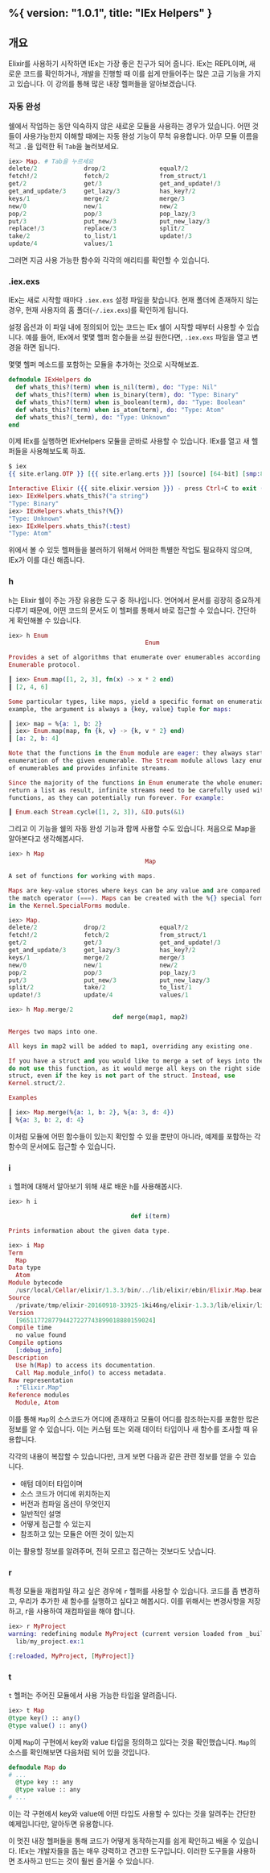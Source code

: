 %{
  version: "1.0.1",
  title: "IEx Helpers"
}
---

## 개요

Elixir를 사용하기 시작하면 IEx는 가장 좋은 친구가 되어 줍니다.
IEx는 REPL이며, 새로운 코드를 확인하거나, 개발을 진행할 때 이를 쉽게 만들어주는 많은 고급 기능을 가지고 있습니다.
이 강의를 통해 많은 내장 헬퍼들을 알아보겠습니다.

### 자동 완성

쉘에서 작업하는 동안 익숙하지 않은 새로운 모듈을 사용하는 경우가 있습니다.
어떤 것들이 사용가능한지 이해할 때에는 자동 완성 기능이 무척 유용합니다.
아무 모듈 이름을 적고 `.`을 입력한 뒤 `Tab`을 눌러보세요.

```elixir
iex> Map. # Tab을 누르세요
delete/2             drop/2               equal?/2
fetch!/2             fetch/2              from_struct/1
get/2                get/3                get_and_update!/3
get_and_update/3     get_lazy/3           has_key?/2
keys/1               merge/2              merge/3
new/0                new/1                new/2
pop/2                pop/3                pop_lazy/3
put/3                put_new/3            put_new_lazy/3
replace!/3           replace/3            split/2
take/2               to_list/1            update!/3
update/4             values/1
```

그러면 지금 사용 가능한 함수와 각각의 애리티를 확인할 수 있습니다.

### .iex.exs

IEx는 새로 시작할 때마다 `.iex.exs` 설정 파일을 찾습니다. 현재 폴더에 존재하지 않는 경우, 현재 사용자의 홈 폴더(`~/.iex.exs`)를 확인하게 됩니다.

설정 옵션과 이 파일 내에 정의되어 있는 코드는 IEx 쉘이 시작할 때부터 사용할 수 있습니다. 예를 들어, IEx에서 몇몇 헬퍼 함수들을 쓰길 원한다면, `.iex.exs` 파일을 열고 변경을 하면 됩니다.

몇몇 헬퍼 메소드를 포함하는 모듈을 추가하는 것으로 시작해보죠. 

```elixir
defmodule IExHelpers do
  def whats_this?(term) when is_nil(term), do: "Type: Nil"
  def whats_this?(term) when is_binary(term), do: "Type: Binary"
  def whats_this?(term) when is_boolean(term), do: "Type: Boolean"
  def whats_this?(term) when is_atom(term), do: "Type: Atom"
  def whats_this?(_term), do: "Type: Unknown"
end
```

이제 IEx를 실행하면 IExHelpers 모듈을 곧바로 사용할 수 있습니다. IEx를 열고 새 헬퍼들을 사용해보도록 하죠.

```elixir
$ iex
{{ site.erlang.OTP }} [{{ site.erlang.erts }}] [source] [64-bit] [smp:8:8] [async-threads:10] [hipe] [kernel-poll:false] [dtrace]

Interactive Elixir ({{ site.elixir.version }}) - press Ctrl+C to exit (type h() ENTER for help)
iex> IExHelpers.whats_this?("a string")
"Type: Binary"
iex> IExHelpers.whats_this?(%{})
"Type: Unknown"
iex> IExHelpers.whats_this?(:test)
"Type: Atom"
```

위에서 볼 수 있듯 헬퍼들을 불러하기 위해서 어떠한 특별한 작업도 필요하지 않으며, IEx가 이를 대신 해줍니다.

### h

`h`는 Elixir 쉘이 주는 가장 유용한 도구 중 하나입니다.
언어에서 문서를 굉장히 중요하게 다루기 때문에, 어떤 코드의 문서도 이 헬퍼를 통해서 바로 접근할 수 있습니다.
간단하게 확인해볼 수 있습니다.

```elixir
iex> h Enum
                                      Enum

Provides a set of algorithms that enumerate over enumerables according to the
Enumerable protocol.

┃ iex> Enum.map([1, 2, 3], fn(x) -> x * 2 end)
┃ [2, 4, 6]

Some particular types, like maps, yield a specific format on enumeration. For
example, the argument is always a {key, value} tuple for maps:

┃ iex> map = %{a: 1, b: 2}
┃ iex> Enum.map(map, fn {k, v} -> {k, v * 2} end)
┃ [a: 2, b: 4]

Note that the functions in the Enum module are eager: they always start the
enumeration of the given enumerable. The Stream module allows lazy enumeration
of enumerables and provides infinite streams.

Since the majority of the functions in Enum enumerate the whole enumerable and
return a list as result, infinite streams need to be carefully used with such
functions, as they can potentially run forever. For example:

┃ Enum.each Stream.cycle([1, 2, 3]), &IO.puts(&1)
```

그리고 이 기능을 쉘의 자동 완성 기능과 함께 사용할 수도 있습니다.
처음으로 Map을 알아본다고 생각해봅시다.

```elixir
iex> h Map
                                      Map

A set of functions for working with maps.

Maps are key-value stores where keys can be any value and are compared using
the match operator (===). Maps can be created with the %{} special form defined
in the Kernel.SpecialForms module.

iex> Map.
delete/2             drop/2               equal?/2
fetch!/2             fetch/2              from_struct/1
get/2                get/3                get_and_update!/3
get_and_update/3     get_lazy/3           has_key?/2
keys/1               merge/2              merge/3
new/0                new/1                new/2
pop/2                pop/3                pop_lazy/3
put/3                put_new/3            put_new_lazy/3
split/2              take/2               to_list/1
update!/3            update/4             values/1

iex> h Map.merge/2
                             def merge(map1, map2)

Merges two maps into one.

All keys in map2 will be added to map1, overriding any existing one.

If you have a struct and you would like to merge a set of keys into the struct,
do not use this function, as it would merge all keys on the right side into the
struct, even if the key is not part of the struct. Instead, use
Kernel.struct/2.

Examples

┃ iex> Map.merge(%{a: 1, b: 2}, %{a: 3, d: 4})
┃ %{a: 3, b: 2, d: 4}
```

이처럼 모듈에 어떤 함수들이 있는지 확인할 수 있을 뿐만이 아니라, 예제를 포함하는 각 함수의 문서에도 접근할 수 있습니다.

### i

`i` 헬퍼에 대해서 알아보기 위해 새로 배운 `h`를 사용해봅시다.

```elixir
iex> h i

                                  def i(term)

Prints information about the given data type.

iex> i Map
Term
  Map
Data type
  Atom
Module bytecode
  /usr/local/Cellar/elixir/1.3.3/bin/../lib/elixir/ebin/Elixir.Map.beam
Source
  /private/tmp/elixir-20160918-33925-1ki46ng/elixir-1.3.3/lib/elixir/lib/map.ex
Version
  [9651177287794427227743899018880159024]
Compile time
  no value found
Compile options
  [:debug_info]
Description
  Use h(Map) to access its documentation.
  Call Map.module_info() to access metadata.
Raw representation
  :"Elixir.Map"
Reference modules
  Module, Atom
```

이를 통해 `Map`의 소스코드가 어디에 존재하고 모듈이 어디를 참조하는지를 포함한 많은 정보를 알 수 있습니다. 이는 커스텀 또는 외래 데이터 타입이나 새 함수를 조사할 때 유용합니다.

각각의 내용이 복잡할 수 있습니다만, 크게 보면 다음과 같은 관련 정보를 얻을 수 있습니다.

- 애텀 데이터 타입이며
- 소스 코드가 어디에 위치하는지
- 버전과 컴파일 옵션이 무엇인지
- 일반적인 설명
- 어떻게 접근할 수 있는지
- 참조하고 있는 모듈은 어떤 것이 있는지

이는 활용할 정보를 알려주며, 전혀 모르고 접근하는 것보다도 낫습니다.

### r

특정 모듈을 재컴파일 하고 싶은 경우에 `r` 헬퍼를 사용할 수 있습니다. 코드를 좀 변경하고, 우리가 추가한 새 함수를 실행하고 싶다고 해봅시다. 이를 위해서는 변경사항을 저장하고, r을 사용하여 재컴파일을 해야 합니다.

```elixir
iex> r MyProject
warning: redefining module MyProject (current version loaded from _build/dev/lib/my_project/ebin/Elixir.MyProject.beam)
  lib/my_project.ex:1

{:reloaded, MyProject, [MyProject]}
```

### t

`t` 헬퍼는 주어진 모듈에서 사용 가능한 타입을 알려줍니다.

```elixir
iex> t Map
@type key() :: any()
@type value() :: any()
```

이제 `Map`이 구현에서 key와 value 타입을 정의하고 있다는 것을 확인했습니다.
`Map`의 소스를 확인해보면 다음처럼 되어 있을 것입니다.

```elixir
defmodule Map do
# ...
  @type key :: any
  @type value :: any
# ...
```

이는 각 구현에서 key와 value에 어떤 타입도 사용할 수 있다는 것을 알려주는 간단한 예제입니다만, 알아두면 유용합니다.

이 멋진 내장 헬퍼들을 통해 코드가 어떻게 동작하는지를 쉽게 확인하고 배울 수 있습니다. IEx는 개발자들을 돕는 매우 강력하고 견고한 도구입니다. 이러한 도구들을 사용하면 조사하고 만드는 것이 훨씬 즐거울 수 있습니다.
